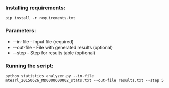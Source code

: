 ### Installing requirements:

`pip install -r requirements.txt`

### Parameters:
- --in-file - Input file (required)
- --out-file - File with generated results (optional)
- --step - Step for results table (optional)

### Running the script:

`python statistics_analyzer.py --in-file mtesrl_20150626_MD0000600002_stats.txt --out-file results.txt --step 5`
